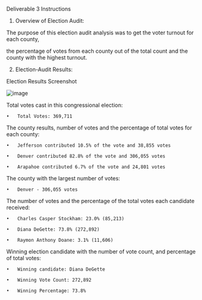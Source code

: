 Deliverable 3 Instructions

  1. Overview of Election Audit: 

The purpose of this election audit analysis was to get the voter turnout for each county, 

the percentage of votes from each county out of the total count and the county with the highest turnout.

  2. Election-Audit Results: 

Election Results Screenshot

![image](https://user-images.githubusercontent.com/79559910/115131507-a2e21a80-9fc6-11eb-90f1-61df686145f8.png)


Total votes cast in this congressional election: 

    •	Total Votes: 369,711

The county results, number of votes and the percentage of total votes for each county:

    •	Jefferson contributed 10.5% of the vote and 38,855 votes
  
    •	Denver contributed 82.8% of the vote and 306,055 votes
  
    •	Arapahoe contributed 6.7% of the vote and 24,801 votes
  

The county with the largest number of votes: 

    •	Denver - 306,055 votes

The number of votes and the percentage of the total votes each candidate received:

    •	Charles Casper Stockham: 23.0% (85,213)
  
    •	Diana DeGette: 73.8% (272,892)
  
    •	Raymon Anthony Doane: 3.1% (11,606)
  

Winning election candidate with the number of vote count, and percentage of total votes: 

    •	Winning candidate: Diana DeGette
  
    •	Winning Vote Count: 272,892
  
    •	Winning Percentage: 73.8%

